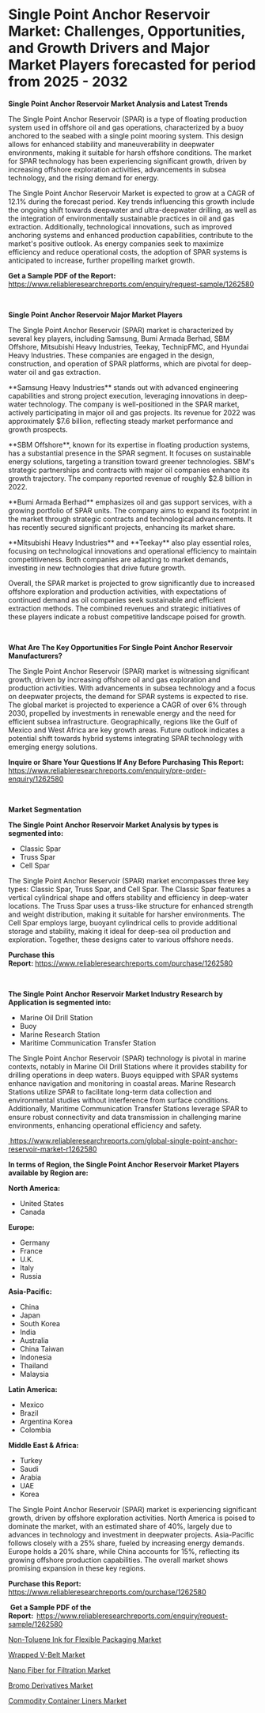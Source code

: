<p><h1>Single Point Anchor Reservoir Market: Challenges, Opportunities, and Growth Drivers and Major Market Players forecasted for period from 2025 - 2032</h1></p><p><strong>Single Point Anchor Reservoir Market Analysis and Latest Trends</strong></p>
<p><p>The Single Point Anchor Reservoir (SPAR) is a type of floating production system used in offshore oil and gas operations, characterized by a buoy anchored to the seabed with a single point mooring system. This design allows for enhanced stability and maneuverability in deepwater environments, making it suitable for harsh offshore conditions. The market for SPAR technology has been experiencing significant growth, driven by increasing offshore exploration activities, advancements in subsea technology, and the rising demand for energy.</p><p>The Single Point Anchor Reservoir Market is expected to grow at a CAGR of 12.1% during the forecast period. Key trends influencing this growth include the ongoing shift towards deepwater and ultra-deepwater drilling, as well as the integration of environmentally sustainable practices in oil and gas extraction. Additionally, technological innovations, such as improved anchoring systems and enhanced production capabilities, contribute to the market's positive outlook. As energy companies seek to maximize efficiency and reduce operational costs, the adoption of SPAR systems is anticipated to increase, further propelling market growth.</p></p>
<p><strong>Get a Sample PDF of the Report:&nbsp;</strong> <a href="https://www.reliableresearchreports.com/enquiry/request-sample/1262580?utm_campaign=11&utm_medium=2&utm_source=Github&utm_content=ia&utm_term=28022025&utm_id=single-point-anchor-reservoir">https://www.reliableresearchreports.com/enquiry/request-sample/1262580</a></p>
<p>&nbsp;</p>
<p><strong>Single Point Anchor Reservoir Major Market Players</strong></p>
<p><p>The Single Point Anchor Reservoir (SPAR) market is characterized by several key players, including Samsung, Bumi Armada Berhad, SBM Offshore, Mitsubishi Heavy Industries, Teekay, TechnipFMC, and Hyundai Heavy Industries. These companies are engaged in the design, construction, and operation of SPAR platforms, which are pivotal for deep-water oil and gas extraction.</p><p>**Samsung Heavy Industries** stands out with advanced engineering capabilities and strong project execution, leveraging innovations in deep-water technology. The company is well-positioned in the SPAR market, actively participating in major oil and gas projects. Its revenue for 2022 was approximately $7.6 billion, reflecting steady market performance and growth prospects.</p><p>**SBM Offshore**, known for its expertise in floating production systems, has a substantial presence in the SPAR segment. It focuses on sustainable energy solutions, targeting a transition toward greener technologies. SBM's strategic partnerships and contracts with major oil companies enhance its growth trajectory. The company reported revenue of roughly $2.8 billion in 2022.</p><p>**Bumi Armada Berhad** emphasizes oil and gas support services, with a growing portfolio of SPAR units. The company aims to expand its footprint in the market through strategic contracts and technological advancements. It has recently secured significant projects, enhancing its market share.</p><p>**Mitsubishi Heavy Industries** and **Teekay** also play essential roles, focusing on technological innovations and operational efficiency to maintain competitiveness. Both companies are adapting to market demands, investing in new technologies that drive future growth.</p><p>Overall, the SPAR market is projected to grow significantly due to increased offshore exploration and production activities, with expectations of continued demand as oil companies seek sustainable and efficient extraction methods. The combined revenues and strategic initiatives of these players indicate a robust competitive landscape poised for growth.</p></p>
<p>&nbsp;</p>
<p><strong>What Are The Key Opportunities For Single Point Anchor Reservoir Manufacturers?</strong></p>
<p><p>The Single Point Anchor Reservoir (SPAR) market is witnessing significant growth, driven by increasing offshore oil and gas exploration and production activities. With advancements in subsea technology and a focus on deepwater projects, the demand for SPAR systems is expected to rise. The global market is projected to experience a CAGR of over 6% through 2030, propelled by investments in renewable energy and the need for efficient subsea infrastructure. Geographically, regions like the Gulf of Mexico and West Africa are key growth areas. Future outlook indicates a potential shift towards hybrid systems integrating SPAR technology with emerging energy solutions.</p></p>
<p><strong>Inquire or Share Your Questions If Any Before Purchasing This Report:</strong> <a href="https://www.reliableresearchreports.com/enquiry/pre-order-enquiry/1262580?utm_campaign=11&utm_medium=2&utm_source=Github&utm_content=ia&utm_term=28022025&utm_id=single-point-anchor-reservoir">https://www.reliableresearchreports.com/enquiry/pre-order-enquiry/1262580</a></p>
<p>&nbsp;</p>
<p><strong>Market Segmentation</strong></p>
<p><strong>The Single Point Anchor Reservoir Market Analysis by types is segmented into:</strong></p>
<p><ul><li>Classic Spar</li><li>Truss Spar</li><li>Cell Spar</li></ul></p>
<p><p>The Single Point Anchor Reservoir (SPAR) market encompasses three key types: Classic Spar, Truss Spar, and Cell Spar. The Classic Spar features a vertical cylindrical shape and offers stability and efficiency in deep-water locations. The Truss Spar uses a truss-like structure for enhanced strength and weight distribution, making it suitable for harsher environments. The Cell Spar employs large, buoyant cylindrical cells to provide additional storage and stability, making it ideal for deep-sea oil production and exploration. Together, these designs cater to various offshore needs.</p></p>
<p><strong>Purchase this Report:&nbsp;</strong><a href="https://www.reliableresearchreports.com/purchase/1262580?utm_campaign=11&utm_medium=2&utm_source=Github&utm_content=ia&utm_term=28022025&utm_id=single-point-anchor-reservoir">https://www.reliableresearchreports.com/purchase/1262580</a></p>
<p>&nbsp;</p>
<p><strong>The Single Point Anchor Reservoir Market Industry Research by Application is segmented into:</strong></p>
<p><ul><li>Marine Oil Drill Station</li><li>Buoy</li><li>Marine Research Station</li><li>Maritime Communication Transfer Station</li></ul></p>
<p><p>The Single Point Anchor Reservoir (SPAR) technology is pivotal in marine contexts, notably in Marine Oil Drill Stations where it provides stability for drilling operations in deep waters. Buoys equipped with SPAR systems enhance navigation and monitoring in coastal areas. Marine Research Stations utilize SPAR to facilitate long-term data collection and environmental studies without interference from surface conditions. Additionally, Maritime Communication Transfer Stations leverage SPAR to ensure robust connectivity and data transmission in challenging marine environments, enhancing operational efficiency and safety.</p></p>
<p><a href="https://www.reliableresearchreports.com/global-single-point-anchor-reservoir-market-r1262580?utm_campaign=11&utm_medium=2&utm_source=Github&utm_content=ia&utm_term=28022025&utm_id=single-point-anchor-reservoir">&nbsp;https://www.reliableresearchreports.com/global-single-point-anchor-reservoir-market-r1262580</a></p>
<p><strong>In terms of Region, the Single Point Anchor Reservoir Market Players available by Region are:</strong></p>
<p>
    <p> <strong> North America: </strong>
        <ul>
            <li>United States</li>
            <li>Canada</li>
        </ul>
        </p> 
    <p> <strong> Europe: </strong>
        <ul>
            <li>Germany</li>
            <li>France</li>
            <li>U.K.</li>
            <li>Italy</li>
            <li>Russia</li>
        </ul>
        </p> 
    <p> <strong> Asia-Pacific: </strong>
        <ul>
            <li>China</li>
            <li>Japan</li>
            <li>South Korea</li>
            <li>India</li>
            <li>Australia</li>
            <li>China Taiwan</li>
            <li>Indonesia</li>
            <li>Thailand</li>
            <li>Malaysia</li>
        </ul>
        </p> 
    <p> <strong> Latin America: </strong>
        <ul>
            <li>Mexico</li>
            <li>Brazil</li>
            <li>Argentina Korea</li>
            <li>Colombia</li>
        </ul>
        </p> 
    <p> <strong> Middle East & Africa: </strong>
        <ul>
            <li>Turkey</li>
            <li>Saudi</li>
            <li>Arabia</li>
            <li>UAE</li>
            <li>Korea</li>
        </ul>
    </p>
    </p>
<p><p>The Single Point Anchor Reservoir (SPAR) market is experiencing significant growth, driven by offshore exploration activities. North America is poised to dominate the market, with an estimated share of 40%, largely due to advances in technology and investment in deepwater projects. Asia-Pacific follows closely with a 25% share, fueled by increasing energy demands. Europe holds a 20% share, while China accounts for 15%, reflecting its growing offshore production capabilities. The overall market shows promising expansion in these key regions.</p></p>
<p><strong>Purchase this Report: </strong><a href="https://www.reliableresearchreports.com/purchase/1262580?utm_campaign=11&utm_medium=2&utm_source=Github&utm_content=ia&utm_term=28022025&utm_id=single-point-anchor-reservoir">https://www.reliableresearchreports.com/purchase/1262580</a></p>
<p>&nbsp;<strong>Get a Sample PDF of the Report:&nbsp;&nbsp;</strong><a href="https://www.reliableresearchreports.com/enquiry/request-sample/1262580?utm_campaign=11&utm_medium=2&utm_source=Github&utm_content=ia&utm_term=28022025&utm_id=single-point-anchor-reservoir">https://www.reliableresearchreports.com/enquiry/request-sample/1262580</a></p>
<p><strong></strong></p>
<p><p><a href="https://github.com/birbamanan03/Market-Research-Report-List-1/blob/main/non-toluene-ink-for-flexible-packaging-market.md?utm_campaign=11&utm_medium=2&utm_source=Github&utm_content=ia&utm_term=28022025&utm_id=single-point-anchor-reservoir">Non-Toluene Ink for Flexible Packaging Market</a></p><p><a href="https://github.com/nibbsmantji/Market-Research-Report-List-1/blob/main/wrapped-v-belt-market.md?utm_campaign=11&utm_medium=2&utm_source=Github&utm_content=ia&utm_term=28022025&utm_id=single-point-anchor-reservoir">Wrapped V-Belt Market</a></p><p><a href="https://github.com/leehihkl/Market-Research-Report-List-1/blob/main/nano-fiber-for-filtration-market.md?utm_campaign=11&utm_medium=2&utm_source=Github&utm_content=ia&utm_term=28022025&utm_id=single-point-anchor-reservoir">Nano Fiber for Filtration Market</a></p><p><a href="https://github.com/osamhcombre/Market-Research-Report-List-1/blob/main/bromo-derivatives-market.md?utm_campaign=11&utm_medium=2&utm_source=Github&utm_content=ia&utm_term=28022025&utm_id=single-point-anchor-reservoir">Bromo Derivatives Market</a></p><p><a href="https://github.com/guleealhani/Market-Research-Report-List-1/blob/main/commodity-container-liners-market.md?utm_campaign=11&utm_medium=2&utm_source=Github&utm_content=ia&utm_term=28022025&utm_id=single-point-anchor-reservoir">Commodity Container Liners Market</a></p></p>